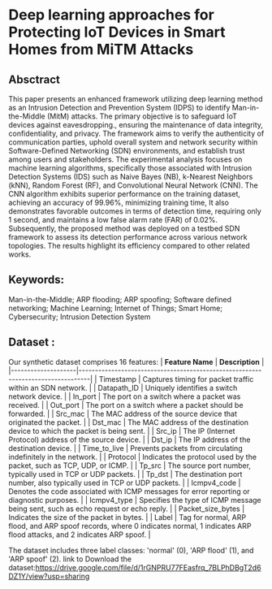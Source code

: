 # Deep learning approaches for Protecting IoT Devices in Smart Homes from MiTM Attacks
## Absctract
This paper presents an enhanced framework utilizing deep learning method as an Intrusion Detection and Prevention System (IDPS) to identify Man-in-the-Middle (MitM) attacks. The primary objective is to safeguard IoT devices against eavesdropping., ensuring the maintenance of data integrity, confidentiality, and privacy. The framework aims to verify the authenticity of communication parties, uphold overall system and network security within Software-Defined Networking (SDN) environments, and establish trust among users and stakeholders. The experimental analysis focuses on machine learning algorithms, specifically those associated with Intrusion Detection Systems (IDS) such as Naive Bayes (NB), k-Nearest Neighbors (kNN),  Random Forest (RF), and Convolutional Neural Network (CNN). The CNN algorithm exhibits superior performance on the training dataset, achieving an accuracy of 99.96\%, minimizing training time,  It also demonstrates favorable outcomes in terms of detection time, requiring only 1 second, and maintains a low false alarm rate (FAR) of 0.02\%. Subsequently, the proposed method was deployed on a testbed SDN framework to assess its detection performance across various network topologies. The results highlight its efficiency compared to other related works.

 ## Keywords: 
Man-in-the-Middle; ARP flooding; ARP spoofing; Software defined networking; Machine Learning; Internet of Things; Smart Home; Cybersecurity; Intrusion Detection System

## Dataset :
Our synthetic dataset comprises 16 features:
| **Feature Name**   | **Description**                                                                 |
|--------------------|---------------------------------------------------------------------------------|
| Timestamp          | Captures timing for packet traffic within an SDN network.                       |
| Datapath_ID        | Uniquely identifies a switch network device.                                    |
| In_port            | The port on a switch where a packet was received.                               |
| Out_port           | The port on a switch where a packet should be forwarded.                        |
| Src_mac            | The MAC address of the source device that originated the packet.                |
| Dst_mac            | The MAC address of the destination device to which the packet is being sent.    |
| Src_ip             | The IP (Internet Protocol) address of the source device.                        |
| Dst_ip             | The IP address of the destination device.                                       |
| Time_to_live       | Prevents packets from circulating indefinitely in the network.                  |
| Protocol           | Indicates the protocol used by the packet, such as TCP, UDP, or ICMP.           |
| Tp_src             | The source port number, typically used in TCP or UDP packets.                   |
| Tp_dst             | The destination port number, also typically used in TCP or UDP packets.         |
| Icmpv4_code        | Denotes the code associated with ICMP messages for error reporting or diagnostic purposes. |
| Icmpv4_type        | Specifies the type of ICMP message being sent, such as echo request or echo reply. |
| Packet_size_bytes  | Indicates the size of the packet in bytes.                                      |
| Label              | Tag for normal, ARP flood, and ARP spoof records, where 0 indicates normal, 1 indicates ARP flood attacks, and 2 indicates ARP spoof. |

 The dataset includes three label classes: 'normal' (0), 'ARP flood' (1), and 'ARP spoof' (2).
link to Download the dataset:https://drive.google.com/file/d/1rGNPRU77FEasfrq_7BLPhDBgT2d6DZ1Y/view?usp=sharing


